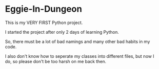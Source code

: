 # Eggie-In-Dungeon

This is my VERY FIRST Python project.

I started the project after only 2 days of learning Python.

So, there must be a lot of bad namings and many other bad habits in my code.

I also don't know how to seperate my classes into different files, but now I do, so please don't be too harsh on me back then.
